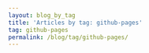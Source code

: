 ```yaml
---
layout: blog_by_tag
title: 'Articles by tag: github-pages'
tag: github-pages
permalink: /blog/tag/github-pages/
---
```

